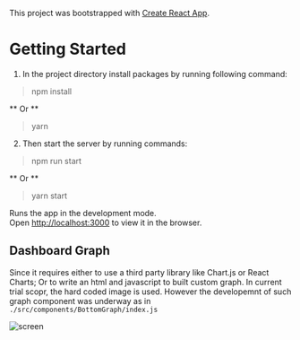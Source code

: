 This project was bootstrapped with [Create React App](https://github.com/facebook/create-react-app).

# Getting Started

1. In the project directory install packages by running following command:

> npm install

** Or **

> yarn

2. Then start the server by running commands:

> npm run start

** Or **

> yarn start

Runs the app in the development mode.<br>
Open [http://localhost:3000](http://localhost:3000) to view it in the browser.


## Dashboard Graph

Since it requires either to use a third party library like Chart.js or React Charts; Or to write an html and javascript to built custom graph. In current trial scopr, the hard coded image is used. However the developemnt of such graph component was underway as in `./src/components/BottomGraph/index.js`

![screen](https://user-images.githubusercontent.com/84018118/126290784-e3f73da6-572b-41e8-91bf-525feadc8393.png)
